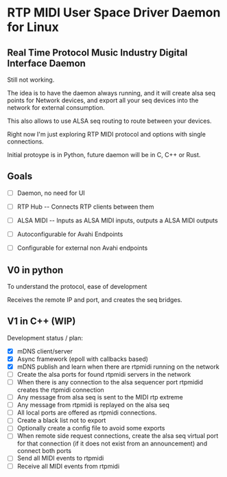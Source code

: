 # RTP MIDI User Space Driver Daemon for Linux

## Real Time Protocol Music Industry Digital Interface Daemon

Still not working.

The idea is to have the daemon always running, and it will create alsa seq
points for Network devices, and export all your seq devices into the network for
external consumption.

This also allows to use ALSA seq routing to route between your devices.

Right now I'm just exploring RTP MIDI protocol and options with single
connections.

Initial protoype is in Python, future daemon will be in C, C++ or Rust.

## Goals

* [ ] Daemon, no need for UI
* [ ] RTP Hub -- Connects RTP clients between them
* [ ] ALSA MIDI -- Inputs as ALSA MIDI inputs, outputs a ALSA MIDI outputs
* [ ] Autoconfigurable for Avahi Endpoints
* [ ] Configurable for external non Avahi endpoints


## V0 in python

To understand the protocol, ease of development

Receives the remote IP and port, and creates the seq bridges.

## V1 in C++ (WIP)

Development status / plan:

* [x] mDNS client/server
* [x] Async framework (epoll with callbacks based)
* [x] mDNS publish and learn when there are rtpmidi running on the network
* [ ] Create the alsa ports for found rtpmidi servers in the network
* [ ] When there is any connection to the alsa sequencer port rtpmidid creates
      the rtpmidi connection
* [ ] Any message from alsa seq is sent to the MIDI rtp extreme
* [ ] Any message from rtpmidi is replayed on the alsa seq
* [ ] All local ports are offered as rtpmidi connections.
* [ ] Create a black list not to export
* [ ] Optionally create a config file to avoid some exports
* [ ] When remote side request connections, create the alsa seq virtual port
      for that connection (if it does not exist from an announcement) and
      connect both ports
* [ ] Send all MIDI events to rtpmidi
* [ ] Receive all MIDI events from rtpmidi
